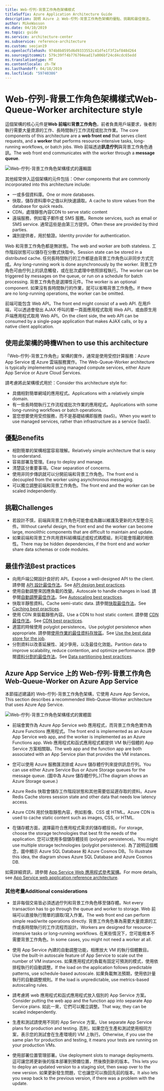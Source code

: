 ```yaml
---
title: Web-佇列-背景工作角色架構樣式
titleSuffix: Azure Application Architecture Guide
description: 說明 Azure 上 Web-佇列-背景工作角色架構的優點、挑戰和最佳做法。
author: MikeWasson
ms.date: 04/10/2019
ms.topic: guide
ms.service: architecture-center
ms.subservice: reference-architecture
ms.custom: seojan19
ms.openlocfilehash: 974b8b8595d6d9333552c41dfe1f3f2af848d264
ms.sourcegitcommit: 579c39ff4b776704ead17a006bf24cd4cdc65edd
ms.translationtype: MT
ms.contentlocale: zh-TW
ms.lasthandoff: 04/18/2019
ms.locfileid: "59740386"
---
```

# <a name="web-queue-worker-architecture-style"></a><span data-ttu-id="d9193-103">Web-佇列-背景工作角色架構樣式</span><span class="sxs-lookup"><span data-stu-id="d9193-103">Web-Queue-Worker architecture style</span></span>

<span data-ttu-id="d9193-104">這個架構的核心元件是**Web 前端**和**背景工作角色**，前者負責用戶端要求，後者則執行需要大量資源的工作、長時間執行工作流程或批次作業。</span><span class="sxs-lookup"><span data-stu-id="d9193-104">The core components of this architecture are a **web front end** that serves client requests, and a **worker** that performs resource-intensive tasks, long-running workflows, or batch jobs.</span></span>  <span data-ttu-id="d9193-105">Web 前端透過**訊息佇列**與背景工作角色通訊。</span><span class="sxs-lookup"><span data-stu-id="d9193-105">The web front end communicates with the worker through a **message queue**.</span></span>

![Web-佇列-背景工作角色架構樣式的邏輯圖](./images/web-queue-worker-logical.svg)

<span data-ttu-id="d9193-107">其他經常併入這個架構的元件包括：</span><span class="sxs-lookup"><span data-stu-id="d9193-107">Other components that are commonly incorporated into this architecture include:</span></span>

- <span data-ttu-id="d9193-108">一或多個資料庫。</span><span class="sxs-lookup"><span data-stu-id="d9193-108">One or more databases.</span></span>
- <span data-ttu-id="d9193-109">快取，儲存資料庫中之值以利快速讀取。</span><span class="sxs-lookup"><span data-stu-id="d9193-109">A cache to store values from the database for quick reads.</span></span>
- <span data-ttu-id="d9193-110">CDN，處理靜態內容</span><span class="sxs-lookup"><span data-stu-id="d9193-110">CDN to serve static content</span></span>
- <span data-ttu-id="d9193-111">遠端服務，例如電子郵件或 SMS 服務。</span><span class="sxs-lookup"><span data-stu-id="d9193-111">Remote services, such as email or SMS service.</span></span> <span data-ttu-id="d9193-112">通常這些是由第三方提供。</span><span class="sxs-lookup"><span data-stu-id="d9193-112">Often these are provided by third parties.</span></span>
- <span data-ttu-id="d9193-113">識別提供者，用於驗證。</span><span class="sxs-lookup"><span data-stu-id="d9193-113">Identity provider for authentication.</span></span>

<span data-ttu-id="d9193-114">Web 和背景工作角色都是無狀態。</span><span class="sxs-lookup"><span data-stu-id="d9193-114">The web and worker are both stateless.</span></span> <span data-ttu-id="d9193-115">工作階段狀態可以儲存在分散式快取中。</span><span class="sxs-lookup"><span data-stu-id="d9193-115">Session state can be stored in a distributed cache.</span></span> <span data-ttu-id="d9193-116">任何長時間執行的工作都是由背景工作角色以非同步方式完成。</span><span class="sxs-lookup"><span data-stu-id="d9193-116">Any long-running work is done asynchronously by the worker.</span></span> <span data-ttu-id="d9193-117">背景工作角色可由佇列上的訊息觸發，或在批次處理中依照排程執行。</span><span class="sxs-lookup"><span data-stu-id="d9193-117">The worker can be triggered by messages on the queue, or run on a schedule for batch processing.</span></span> <span data-ttu-id="d9193-118">背景工作角色是選擇性元件。</span><span class="sxs-lookup"><span data-stu-id="d9193-118">The worker is an optional component.</span></span> <span data-ttu-id="d9193-119">如果沒有長時間執行的作業，就可以省略背景工作角色。</span><span class="sxs-lookup"><span data-stu-id="d9193-119">If there are no long-running operations, the worker can be omitted.</span></span>

<span data-ttu-id="d9193-120">前端可能包含 Web API。</span><span class="sxs-lookup"><span data-stu-id="d9193-120">The front end might consist of a web API.</span></span> <span data-ttu-id="d9193-121">在用戶端，可以透過會發出 AJAX 呼叫的單一頁面應用程式取用 Web API，或由原生用戶端應用程式取用 Web API。</span><span class="sxs-lookup"><span data-stu-id="d9193-121">On the client side, the web API can be consumed by a single-page application that makes AJAX calls, or by a native client application.</span></span>

## <a name="when-to-use-this-architecture"></a><span data-ttu-id="d9193-122">使用此架構的時機</span><span class="sxs-lookup"><span data-stu-id="d9193-122">When to use this architecture</span></span>

<span data-ttu-id="d9193-123">「Web-佇列-背景工作角色」架構的實作，通常是使用受控計算服務：Azure App Service 或 Azure 雲端服務實作。</span><span class="sxs-lookup"><span data-stu-id="d9193-123">The Web-Queue-Worker architecture is typically implemented using managed compute services, either Azure App Service or Azure Cloud Services.</span></span>

<span data-ttu-id="d9193-124">請考慮將此架構樣式用於：</span><span class="sxs-lookup"><span data-stu-id="d9193-124">Consider this architecture style for:</span></span>

- <span data-ttu-id="d9193-125">具備相對簡單網域的應用程式。</span><span class="sxs-lookup"><span data-stu-id="d9193-125">Applications with a relatively simple domain.</span></span>
- <span data-ttu-id="d9193-126">有一些長時間執行工作流程或批次作業的應用程式。</span><span class="sxs-lookup"><span data-stu-id="d9193-126">Applications with some long-running workflows or batch operations.</span></span>
- <span data-ttu-id="d9193-127">當您想要使用受控服務，而不是基礎結構即服務 (IaaS)。</span><span class="sxs-lookup"><span data-stu-id="d9193-127">When you want to use managed services, rather than infrastructure as a service (IaaS).</span></span>

## <a name="benefits"></a><span data-ttu-id="d9193-128">優點</span><span class="sxs-lookup"><span data-stu-id="d9193-128">Benefits</span></span>

- <span data-ttu-id="d9193-129">相對簡單的架構相當容易理解。</span><span class="sxs-lookup"><span data-stu-id="d9193-129">Relatively simple architecture that is easy to understand.</span></span>
- <span data-ttu-id="d9193-130">容易部署及管理。</span><span class="sxs-lookup"><span data-stu-id="d9193-130">Easy to deploy and manage.</span></span>
- <span data-ttu-id="d9193-131">清楚區分重要事項。</span><span class="sxs-lookup"><span data-stu-id="d9193-131">Clear separation of concerns.</span></span>
- <span data-ttu-id="d9193-132">使用非同步傳訊就可以分開前端和背景工作角色。</span><span class="sxs-lookup"><span data-stu-id="d9193-132">The front end is decoupled from the worker using asynchronous messaging.</span></span>
- <span data-ttu-id="d9193-133">可以獨立調整前端和背景工作角色。</span><span class="sxs-lookup"><span data-stu-id="d9193-133">The front end and the worker can be scaled independently.</span></span>

## <a name="challenges"></a><span data-ttu-id="d9193-134">挑戰</span><span class="sxs-lookup"><span data-stu-id="d9193-134">Challenges</span></span>

- <span data-ttu-id="d9193-135">若設計不慎，前端與背景工作角色可能會成為難以維護及更新的大型整合元件。</span><span class="sxs-lookup"><span data-stu-id="d9193-135">Without careful design, the front end and the worker can become large, monolithic components that are difficult to maintain and update.</span></span>
- <span data-ttu-id="d9193-136">如果前端和背景工作共用資料結構描述或程式碼模組，則可能會隱藏的相依性。</span><span class="sxs-lookup"><span data-stu-id="d9193-136">There may be hidden dependencies, if the front end and worker share data schemas or code modules.</span></span>

## <a name="best-practices"></a><span data-ttu-id="d9193-137">最佳作法</span><span class="sxs-lookup"><span data-stu-id="d9193-137">Best practices</span></span>

- <span data-ttu-id="d9193-138">向用戶端公開設計良好的 API。</span><span class="sxs-lookup"><span data-stu-id="d9193-138">Expose a well-designed API to the client.</span></span> <span data-ttu-id="d9193-139">請參閱 [API 設計最佳作法][api-design]。</span><span class="sxs-lookup"><span data-stu-id="d9193-139">See [API design best practices][api-design].</span></span>
- <span data-ttu-id="d9193-140">使用自動調整來因應負載的改變。</span><span class="sxs-lookup"><span data-stu-id="d9193-140">Autoscale to handle changes in load.</span></span> <span data-ttu-id="d9193-141">請參閱[自動調整最佳作法][autoscaling]。</span><span class="sxs-lookup"><span data-stu-id="d9193-141">See [Autoscaling best practices][autoscaling].</span></span>
- <span data-ttu-id="d9193-142">快取半靜態資料。</span><span class="sxs-lookup"><span data-stu-id="d9193-142">Cache semi-static data.</span></span> <span data-ttu-id="d9193-143">請參閱[快取最佳作法][caching]。</span><span class="sxs-lookup"><span data-stu-id="d9193-143">See [Caching best practices][caching].</span></span>
- <span data-ttu-id="d9193-144">使用 CDN 來裝載靜態內容。</span><span class="sxs-lookup"><span data-stu-id="d9193-144">Use a CDN to host static content.</span></span> <span data-ttu-id="d9193-145">請參閱 [CDN 最佳作法][cdn]。</span><span class="sxs-lookup"><span data-stu-id="d9193-145">See [CDN best practices][cdn].</span></span>
- <span data-ttu-id="d9193-146">適當的時候使用 polyglot persistence。</span><span class="sxs-lookup"><span data-stu-id="d9193-146">Use polyglot persistence when appropriate.</span></span> <span data-ttu-id="d9193-147">請參閱[使用作業的最佳資料存放區][polyglot]。</span><span class="sxs-lookup"><span data-stu-id="d9193-147">See [Use the best data store for the job][polyglot].</span></span>
- <span data-ttu-id="d9193-148">分割資料以改善延展性、減少爭用，以及最佳化效能。</span><span class="sxs-lookup"><span data-stu-id="d9193-148">Partition data to improve scalability, reduce contention, and optimize performance.</span></span> <span data-ttu-id="d9193-149">請參閱[資料分割的最佳作法][data-partition]。</span><span class="sxs-lookup"><span data-stu-id="d9193-149">See [Data partitioning best practices][data-partition].</span></span>

## <a name="web-queue-worker-on-azure-app-service"></a><span data-ttu-id="d9193-150">Azure App Service 上的 Web-佇列-背景工作角色</span><span class="sxs-lookup"><span data-stu-id="d9193-150">Web-Queue-Worker on Azure App Service</span></span>

<span data-ttu-id="d9193-151">本節描述建議的 Web-佇列-背景工作角色架構，它使用 Azure App Service。</span><span class="sxs-lookup"><span data-stu-id="d9193-151">This section describes a recommended Web-Queue-Worker architecture that uses Azure App Service.</span></span>

![Web-佇列-背景工作角色架構樣式的實體圖](./images/web-queue-worker-physical.png)

- <span data-ttu-id="d9193-153">前端會實作為 Azure App Service web 應用程式，而背景工作角色實作為 Azure Functions 應用程式。</span><span class="sxs-lookup"><span data-stu-id="d9193-153">The front end is implemented as an Azure App Service web app, and the worker is implemented as an Azure Functions app.</span></span> <span data-ttu-id="d9193-154">Web 應用程式和函式應用程式都提供 VM 執行個體的 App Service 方案相關聯。</span><span class="sxs-lookup"><span data-stu-id="d9193-154">The web app and the function app are both associated with an App Service plan that provides the VM instances.</span></span>

- <span data-ttu-id="d9193-155">您可以使用 Azure 服務匯流排或 Azure 儲存體佇列來提供訊息佇列。</span><span class="sxs-lookup"><span data-stu-id="d9193-155">You can use either Azure Service Bus or Azure Storage queues for the message queue.</span></span> <span data-ttu-id="d9193-156">(圖中為 Azure 儲存體佇列。)</span><span class="sxs-lookup"><span data-stu-id="d9193-156">(The diagram shows an Azure Storage queue.)</span></span>

- <span data-ttu-id="d9193-157">Azure Redis 快取會儲存工作階段狀態和其他需要低延遲存取的資料。</span><span class="sxs-lookup"><span data-stu-id="d9193-157">Azure Redis Cache stores session state and other data that needs low latency access.</span></span>

- <span data-ttu-id="d9193-158">Azure CDN 用於快取靜態內容，例如影像、CSS 或 HTML。</span><span class="sxs-lookup"><span data-stu-id="d9193-158">Azure CDN is used to cache static content such as images, CSS, or HTML.</span></span>

- <span data-ttu-id="d9193-159">在儲存體方面，選擇最符合應用程式需求的儲存體技術。</span><span class="sxs-lookup"><span data-stu-id="d9193-159">For storage, choose the storage technologies that best fit the needs of the application.</span></span> <span data-ttu-id="d9193-160">您可以使用多個儲存體技術 (polyglot persistence)。</span><span class="sxs-lookup"><span data-stu-id="d9193-160">You might use multiple storage technologies (polyglot persistence).</span></span> <span data-ttu-id="d9193-161">為了說明這個概念，圖中顯示 Azure SQL Database 和 Azure Cosmos DB。</span><span class="sxs-lookup"><span data-stu-id="d9193-161">To illustrate this idea, the diagram shows Azure SQL Database and Azure Cosmos DB.</span></span>

<span data-ttu-id="d9193-162">如需詳細資訊，請參閱 [App Service Web 應用程式參考架構][scalable-web-app]。</span><span class="sxs-lookup"><span data-stu-id="d9193-162">For more details, see [App Service web application reference architecture][scalable-web-app].</span></span>

### <a name="additional-considerations"></a><span data-ttu-id="d9193-163">其他考量</span><span class="sxs-lookup"><span data-stu-id="d9193-163">Additional considerations</span></span>

- <span data-ttu-id="d9193-164">並非每個交易皆必須透過佇列和背景工作角色移至儲存體。</span><span class="sxs-lookup"><span data-stu-id="d9193-164">Not every transaction has to go through the queue and worker to storage.</span></span> <span data-ttu-id="d9193-165">Web 前端可以直接執行簡單的讀取/寫入作業。</span><span class="sxs-lookup"><span data-stu-id="d9193-165">The web front end can perform simple read/write operations directly.</span></span> <span data-ttu-id="d9193-166">背景工作角色專為需要大量資源的工作或長時間執行的工作流程而設計。</span><span class="sxs-lookup"><span data-stu-id="d9193-166">Workers are designed for resource-intensive tasks or long-running workflows.</span></span> <span data-ttu-id="d9193-167">在某些情況下，您可能根本不需要背景工作角色。</span><span class="sxs-lookup"><span data-stu-id="d9193-167">In some cases, you might not need a worker at all.</span></span>

- <span data-ttu-id="d9193-168">使用 App Service 內建的自動調整功能，相應放大 VM 的執行個體數目。</span><span class="sxs-lookup"><span data-stu-id="d9193-168">Use the built-in autoscale feature of App Service to scale out the number of VM instances.</span></span> <span data-ttu-id="d9193-169">如果應用程式的負載有固定可預測的模式，使用依排程執行的自動調整。</span><span class="sxs-lookup"><span data-stu-id="d9193-169">If the load on the application follows predictable patterns, use schedule-based autoscale.</span></span> <span data-ttu-id="d9193-170">如果負載無法預期，使用依計量執行的自動調整規則。</span><span class="sxs-lookup"><span data-stu-id="d9193-170">If the load is unpredictable, use metrics-based autoscaling rules.</span></span>

- <span data-ttu-id="d9193-171">請考慮將 web 應用程式和函式應用程式放入個別的 App Service 方案。</span><span class="sxs-lookup"><span data-stu-id="d9193-171">Consider putting the web app and the function app into separate App Service plans.</span></span> <span data-ttu-id="d9193-172">如此一來，它們可以獨立調整。</span><span class="sxs-lookup"><span data-stu-id="d9193-172">That way, they can be scaled independently.</span></span>

- <span data-ttu-id="d9193-173">生產和測試請使用不同的 App Service 方案。</span><span class="sxs-lookup"><span data-stu-id="d9193-173">Use separate App Service plans for production and testing.</span></span> <span data-ttu-id="d9193-174">否則，如果您在生產和測試使用相同方案，表示您的測試會在生產環境的 VM 上執行。</span><span class="sxs-lookup"><span data-stu-id="d9193-174">Otherwise, if you use the same plan for production and testing, it means your tests are running on your production VMs.</span></span>

- <span data-ttu-id="d9193-175">使用部署位置管理部署。</span><span class="sxs-lookup"><span data-stu-id="d9193-175">Use deployment slots to manage deployments.</span></span> <span data-ttu-id="d9193-176">這可讓您將更新後的版本部署到預備位置，然後換到新的版本。</span><span class="sxs-lookup"><span data-stu-id="d9193-176">This lets you to deploy an updated version to a staging slot, then swap over to the new version.</span></span> <span data-ttu-id="d9193-177">如果更新發生問題，它也讓您可以換回先前的版本。</span><span class="sxs-lookup"><span data-stu-id="d9193-177">It also lets you swap back to the previous version, if there was a problem with the update.</span></span>

<!-- links -->

[api-design]: ../../best-practices/api-design.md
[autoscaling]: ../../best-practices/auto-scaling.md
[caching]: ../../best-practices/caching.md
[cdn]: ../../best-practices/cdn.md
[data-partition]: ../../best-practices/data-partitioning.md
[polyglot]: ../design-principles/use-the-best-data-store.md
[scalable-web-app]: ../../reference-architectures/app-service-web-app/scalable-web-app.md